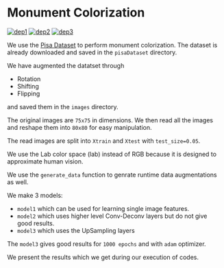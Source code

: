 # Monument Colorization

[![dep1](https://img.shields.io/badge/Python-3.6+-blue.svg)](#)
[![dep2](https://img.shields.io/badge/Keras-2.1+-red.svg)](#)
[![dep3](https://img.shields.io/badge/Tensorflow-1.4+-orange.svg)](#) 

We use the [Pisa Dataset](http://www.nmis.isti.cnr.it/falchi/pisaDataset) to perform monument colorization.
The dataset is already downloaded and saved in the `pisaDataset` directory.

We have augmented the datatset through

- Rotation
- Shifting
- Flipping

and saved them in the `images` directory.

The original images are `75x75` in dimensions.
We then read all the images and reshape them into `80x80` for easy manipulation.

The read images are split into `Xtrain` and `Xtest` with `test_size=0.05`.

We use the Lab color space (lab) instead of RGB because it is designed to approximate human vision.

We use the `generate_data` function to genrate runtime data augmentations as well.

We make 3 models:

- `model1` which can be used for learning single image features.
- `model2` which uses higher level Conv-Deconv layers but do not give good results.
- `model3` which uses the UpSampling layers

The `model3` gives good results for `1000 epochs` and with `adam` optimizer.

We present the results which we get during our execution of codes.
